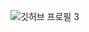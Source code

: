 ![깃허브 프로필 3](https://user-images.githubusercontent.com/59174247/162596209-8ed52108-e99f-452e-ac48-1d25936e738d.png)
